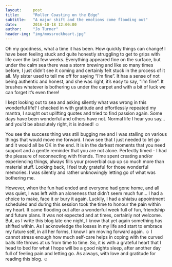 ```yaml
---
layout:     post
title:      "Roller Coasting on the Edge"
subtitle:   "A major shift and the emotions come flooding out"
date:       2016-10-18 12:00:00
author:     "Jo Turner"
header-img: "img/mossrockheart.jpg"
---
```


Oh my goodness, what a time it has been. How quickly things can change! I have been feeling stuck and quite honestly struggling to get to grips with life over the last few weeks. Everything appeared fine on the surface, but under the calm sea there was a storm brewing and like so many times before, I just didn’t see it coming and certainly felt stuck in the process of it all. My sister used to tell me off for saying “I’m fine”. It has a sense of not being authentic and honest, and she was right, it’s easy to say, “I’m fine”. It brushes whatever is bothering us under the carpet and with a bit of luck we can forget it’s even there!

I kept looking out to sea and asking silently what was wrong in this wonderful life? I checked in with gratitude and effortlessly repeated my mantra, I sought out uplifting quotes and tried to find passion again. Some days have been wonderful and others have not. Normal life I hear you say…and you’d be absolutely right, it is indeed! ☺

You see the success thing was still bugging me and I was stalling on various things that would move me forward. I now see that I just needed to let go and it would all be OK in the end. It is in the darkest moments that you need support and a gentle reminder that you are not alone. Perfectly timed - I had the pleasure of reconnecting with friends. Time spent creating and/or experiencing things, always fills your proverbial cup up so much more than material stuff.  Looking back, I feel truly grateful for those wonderful memories. I was silently and rather unknowingly letting go of what was bothering me.

However, when the fun had ended and everyone had gone home, and all was quiet, I was left with an aloneness that didn’t seem much fun… I had a choice to make, face it or bury it again. Luckily, I had a shiatsu appointment scheduled and during this session took the time to honour the pain within my heart. It came flooding out after a wonderful week full of fun, friendship and future plans. It was not expected and at times, certainly not welcome. But, as I write this blog late one night, I know that yet again something has shifted within. As I acknowledge the losses in my life and start to embrace my future self, in all her forms, I know I am moving forward again. ☺ I cannot stress enough how much self-care helps in coping with the curved balls life throws at us from time to time. So, it is with a grateful heart that I head to bed for what I hope will be a good nights sleep, after another day full of feeling pain and letting go. As always, with love and gratitude for reading this blog. ☺ 
